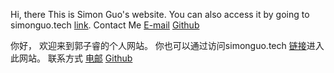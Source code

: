 Hi, there
This is Simon Guo's website.
You can also access it by going to simonguo.tech [link](https://simonguo.tech).
Contact Me
[E-mail](simonguozirui@gmail.com)
[Github](https://github.com/simonguozirui)



你好，
欢迎来到郭子睿的个人网站。
你也可以通过访问simonguo.tech [链接](https://simonguo.tech)进入此网站。
联系方式
[电邮](simonguozirui@gmail.com)
[Github](https://github.com/simonguozirui)

